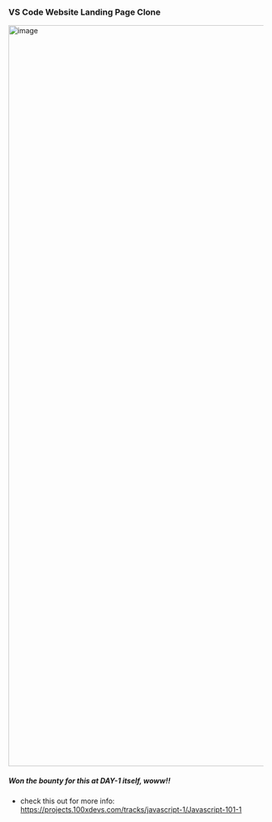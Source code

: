 ### VS Code Website Landing Page Clone

<img width="1464" alt="image" src="https://github.com/user-attachments/assets/7290bf67-3270-4699-91c5-e79a3f2c2967">


##### Won the bounty for this at DAY-1 itself, woww!!
- check this out for more info: https://projects.100xdevs.com/tracks/javascript-1/Javascript-101-1

